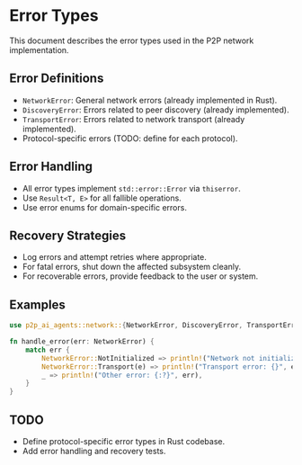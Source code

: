 # Error Types

This document describes the error types used in the P2P network implementation.

## Error Definitions
- `NetworkError`: General network errors (already implemented in Rust).
- `DiscoveryError`: Errors related to peer discovery (already implemented).
- `TransportError`: Errors related to network transport (already implemented).
- Protocol-specific errors (TODO: define for each protocol).

## Error Handling
- All error types implement `std::error::Error` via `thiserror`.
- Use `Result<T, E>` for all fallible operations.
- Use error enums for domain-specific errors.

## Recovery Strategies
- Log errors and attempt retries where appropriate.
- For fatal errors, shut down the affected subsystem cleanly.
- For recoverable errors, provide feedback to the user or system.

## Examples
```rust
use p2p_ai_agents::network::{NetworkError, DiscoveryError, TransportError};

fn handle_error(err: NetworkError) {
    match err {
        NetworkError::NotInitialized => println!("Network not initialized"),
        NetworkError::Transport(e) => println!("Transport error: {}", e),
        _ => println!("Other error: {:?}", err),
    }
}
```

## TODO
- Define protocol-specific error types in Rust codebase.
- Add error handling and recovery tests.
